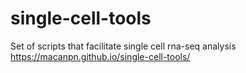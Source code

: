 # single-cell-tools
Set of scripts that facilitate single cell rna-seq analysis
https://macanpn.github.io/single-cell-tools/
